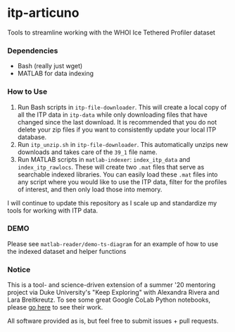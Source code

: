 # itp-articuno
Tools to streamline working with the WHOI Ice Tethered Profiler dataset

### Dependencies

- Bash (really just wget)
- MATLAB for data indexing

### How to Use

1. Run Bash scripts in `itp-file-downloader`. This will create a local copy of all the ITP data in `itp-data` while only downloading files that have changed since the last download. It is recommended that you do not delete your zip files if you want to consistently update your local ITP database.
2. Run `itp_unzip.sh` in `itp-file-downloader`. This automatically unzips new downloads and takes care of the `39_1` file name.
3. Run MATLAB scripts in `matlab-indexer`: `index_itp_data` and `index_itp_rawlocs`. These will create two `.mat` files that serve as searchable indexed libraries. You can easily load these `.mat` files into any script where you would like to use the ITP data, filter for the profiles of interest, and then only load those into memory.

I will continue to update this repository as I scale up and standardize my tools for working with ITP data.

### DEMO

Please see `matlab-reader/demo-ts-diagram` for an example of how to use the indexed dataset and helper functions

### Notice

This is a tool- and science-driven extension of a summer '20 mentoring project via Duke University's "Keep Exploring" with Alexandra Rivera and Lara Breitkreutz. To see some great Google CoLab Python notebooks, please [go here](https://github.com/explore-ITP/explore-itp.github.io/tree/master/tutorials) to see their work.

All software provided as is, but feel free to submit issues + pull requests.
